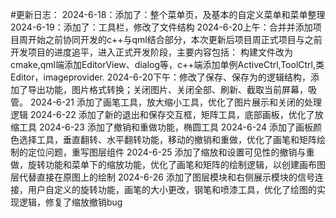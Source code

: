 #更新日志：
2024-6-18：添加了：整个菜单页，及基本的自定义菜单和菜单整理
2024-6-19：添加了：工具栏，修改了文件结构
2024-6-20上午：合并并添加项目周开始之前协同开发的c++与qml结合部分，本次更新后项目周正式项目与之前开发项目的进度追平，进入正式开发阶段，主要内容包括：
构建文件改为cmake,qml端添加EditorView、dialog等，c++端添加单例ActiveCtrl,ToolCtrl,类Editor，imageprovider.
2024-6-20下午：修改了保存、保存为的逻辑结构，添加了导出功能，图片格式转换；关闭图片、关闭全部、刷新、截取当前屏幕，吸管。
2024-6-21 添加了画笔工具，放大缩小工具，优化了图片展示和关闭的处理逻辑
2024-6-22 添加了新的退出和保存交互框，矩阵工具，底部画板，优化了放缩工具
2024-6-23 添加了撤销和重做功能，椭圆工具
2024-6-24 添加了画板颜色选择工具，垂直翻转、水平翻转功能，移动的撤销和重做，优化了画笔和矩阵绘制的定位问题，重写图层组件
2024-6-25 添加了缩放和设置可见性的撤销与重做，旋转功能和菜单下的缩放功能，优化了画笔和矩阵的绘制逻辑，以创建画布图层代替直接在原图上的绘制
2024-6-26 添加了图层模块和右侧展示模块的信号连接，用户自定义的旋转功能，画笔的大小更改，钢笔和喷漆工具，优化了绘图的实现逻辑，修复了缩放撤销bug

